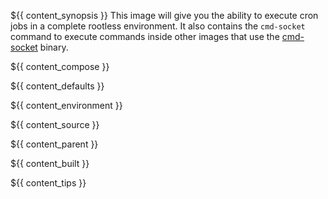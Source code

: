 ${{ content_synopsis }} This image will give you the ability to execute cron jobs in a complete rootless environment. It also contains the ```cmd-socket``` command to execute commands inside other images that use the [cmd-socket](https://github.com/11notes/go-cmd-socket) binary.

${{ content_compose }}

${{ content_defaults }}

${{ content_environment }}

${{ content_source }}

${{ content_parent }}

${{ content_built }}

${{ content_tips }}